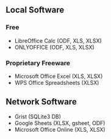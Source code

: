 ## Local Software
### Free
- LibreOffice Calc (ODF, XLS, XLSX)
- ONLYOFFICE (ODF, XLS, XLSX)
### Proprietary Freeware
- Microsoft Office Excel (XLS, XLSX)
- WPS Office Spreadsheets (XLSX)
## Network Software
- Grist (SQLite3 DB)
- Google Sheets (XLSX, gsheet, ODF)
- Microsoft Office Online (XLS, XLSX)